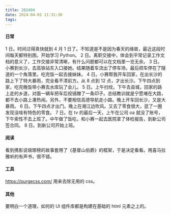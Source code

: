 ```yaml
---
title: 202404
date: 2024-04-01 11:31:30
tags:
---
```


#### 日常

1 日。时间过得真快就到 4 月 1 日了。不知道是不是因为春天的缘故，最近这段时间每天都特别困。开始学习 Python。
2 日。离职交接中，体会到平常记录工作文档的意义了，工作交接非常清晰，有什么问题都可以在文档里一览无余。
3 日。小赛到长沙，去高铁站东入口接她。结果随着车流出了停车场，最后把车停在了隧道的一个角落里。吃完饭一起去接妹妹。
4 日。小赛帮我开车回家，在出长沙的路上下了特大暴雨，完全看不清前方。从 8 点到 12 点，才出长沙。下午四点到家，吃完晚饭带小赛去水库玩了会儿。
5 日。上午扫坟。下午去县城，回家的路上走的乡道，对面一辆车把车后视镜蹭了一条印子。总结教训就是宁愿堵在大路，都不去小路上凑热闹。另外，不要相信高德导航走小路。晚上开车回长沙，又是大暴雨。
6 日。下午四点才出门。晚上在湘江边吹风。又去了零食很大，逛了一圈发现没啥有特色的零食。
7 日。在 tv 的最后一天，上午在公司 oa 就没了账号，下午索性不去上班了。中午做了饭吃，和小赛一起去医院拿了体检报告，到新公司签合同。
8 日。到新公司开始上班。

#### 阅读

看到携影说琅琊榜的故事套用了《基督山伯爵》的框架，于是决定看看。用喜马拉雅听的有声书，很不错。

#### 工具

https://purgecss.com/ 用来去除无用的 css。

#### 其他

要明白一个道理，如何的 UI 组件库都是构建在基础的 html 元素之上的。
